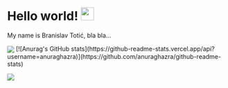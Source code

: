 # Hello world! <img src="https://raw.githubusercontent.com/MartinHeinz/MartinHeinz/master/wave.gif" width="30px">

My name is Branislav Totić, bla bla...

<!--
**branislav-totic/branislav-totic** is a ✨ _special_ ✨ repository because its `README.md` (this file) appears on your GitHub profile.

Here are some ideas to get you started:

- 🔭 I’m currently working on ...
- 🌱 I’m currently learning ...
- 👯 I’m looking to collaborate on ...
- 🤔 I’m looking for help with ...
- 💬 Ask me about ...
- 📫 How to reach me: ...
- 😄 Pronouns: ...
- ⚡ Fun fact: ...
-->

<img align="center" src="https://github-readme-stats.vercel.app/api/<top-langs>/?username=<branislav-totic>&theme=<THEME_NAME>" />
[![Anurag's GitHub stats](https://github-readme-stats.vercel.app/api?username=anuraghazra)](https://github.com/anuraghazra/github-readme-stats)

![](https://img.shields.io/badge/<WORD_ON_LEFT>-<WORD_ON_RIGHT>-informational?style=flat&logo=<LOGO_NAME>&logoColor=white&color=2bbc8a)
